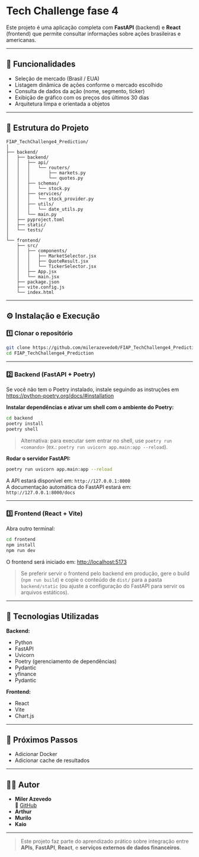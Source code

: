 # Tech Challenge fase 4

Este projeto é uma aplicação completa com **FastAPI** (backend) e **React** (frontend) que permite consultar informações sobre ações brasileiras e americanas.

---

## 🚀 Funcionalidades

- Seleção de mercado (Brasil / EUA)
- Listagem dinâmica de ações conforme o mercado escolhido
- Consulta de dados da ação (nome, segmento, ticker)
- Exibição de gráfico com os preços dos últimos 30 dias
- Arquitetura limpa e orientada a objetos

---

## 🧩 Estrutura do Projeto

```
FIAP_TechChallenge4_Prediction/
│
├── backend/
│   ├── backend/
│   │   ├── api/
│   │   │   └── routers/
│   │   │       ├── markets.py
│   │   │       └── quotes.py
│   │   ├── schemas/
│   │   │   └── stock.py
│   │   ├── services/
│   │   │   └── stock_provider.py
│   │   ├── utils/
│   │   │   └── date_utils.py
│   │   └── main.py
│   ├── pyproject.toml
│   ├── static/
│   └── tests/
│
└── frontend/
    ├── src/
    │   ├── components/
    │   │   ├── MarketSelector.jsx
    │   │   ├── QuoteResult.jsx
    │   │   └── TickerSelector.jsx
    │   ├── App.jsx
    │   └── main.jsx
    ├── package.json
    ├── vite.config.js
    └── index.html
```

---

## ⚙️ Instalação e Execução

### 1️⃣ Clonar o repositório

```bash
git clone https://github.com/milerazevedo0/FIAP_TechChallenge4_Prediction.git
cd FIAP_TechChallenge4_Prediction
```

---

### 2️⃣ Backend (FastAPI + Poetry)

Se você não tem o Poetry instalado, instale seguindo as instruções em https://python-poetry.org/docs/#installation

**Instalar dependências e ativar um shell com o ambiente do Poetry:**

```bash
cd backend
poetry install
poetry shell
```

> Alternativa: para executar sem entrar no shell, use `poetry run <comando>` (ex.: `poetry run uvicorn app.main:app --reload`).

**Rodar o servidor FastAPI:**

```bash
poetry run uvicorn app.main:app --reload
```

A API estará disponível em: `http://127.0.0.1:8000`  
A documentação automática do FastAPI estará em: `http://127.0.0.1:8000/docs`

---

### 3️⃣ Frontend (React + Vite)

Abra outro terminal:
```bash
cd frontend
npm install
npm run dev
```

O frontend será iniciado em: [http://localhost:5173](http://localhost:5173)

> Se preferir servir o frontend pelo backend em produção, gere o build (`npm run build`) e copie o conteúdo de `dist/` para a pasta `backend/static` (ou ajuste a configuração do FastAPI para servir os arquivos estáticos).

---

## 🧠 Tecnologias Utilizadas

**Backend:**
- Python
- FastAPI
- Uvicorn
- Poetry (gerenciamento de dependências)
- Pydantic
- yfinance
- Pydantic

**Frontend:**
- React
- Vite
- Chart.js

---

## 🧰 Próximos Passos

- Adicionar Docker
- Adicionar cache de resultados

---

## 🧑‍💻 Autor

- **Miler Azevedo**  
📧 [GitHub](https://github.com/milerazevedo0)
- **Arthur**
- **Murilo**
- **Kaio**

---

> Este projeto faz parte do aprendizado prático sobre integração entre **APIs**, **FastAPI**, **React**, e **serviços externos de dados financeiros**.
